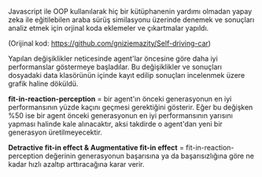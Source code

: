 Javascript ile OOP kullanılarak hiç bir kütüphanenin yardımı olmadan yapay zeka ile eğitilebilen araba sürüş similasyonu üzerinde denemek ve sonuçları analiz etmek için orjinal koda eklemeler ve çıkartmalar yapıldı.

(Orijinal kod: https://github.com/gniziemazity/Self-driving-car)

Yapılan değişiklikler neticesinde agent'lar öncesine göre daha iyi performanslar göstermeye başladılar. Bu değişiklikler ve sonuçları dosyadaki data klasörünün içinde kayıt edilip sonuçları incelenmek üzere grafik haline döküldü.


**fit-in-reaction-perception** = bir agent'ın önceki generasyonun en iyi performansının yüzde kaçını geçmesi gerektiğini gösterir. Eğer bu değişken %50 ise bir agent önceki generasyonun en iyi performansının yarısını yapması halinde kale alınacaktır, aksi takdirde o agent'dan yeni bir generasyon üretilmeyecektir.

**Detractive fit-in effect & Augmentative fit-in effect** = fit-in-reaction-perception değerinin generasyonun başarısına ya da başarısızlığına göre ne kadar hızlı azaltıp arttıracağına karar verir.
